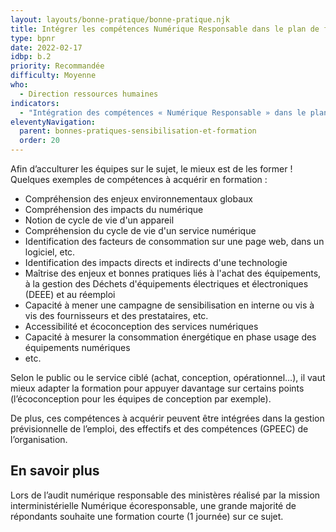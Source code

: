 ```yaml
---
layout: layouts/bonne-pratique/bonne-pratique.njk
title: Intégrer les compétences Numérique Responsable dans le plan de formation
type: bpnr
date: 2022-02-17
idbp: b.2
priority: Recommandée
difficulty: Moyenne 
who:
  - Direction ressources humaines
indicators:
  - "Intégration des compétences « Numérique Responsable » dans le plan de formation : oui/non"
eleventyNavigation:
  parent: bonnes-pratiques-sensibilisation-et-formation
  order: 20
---
```


Afin d’acculturer les équipes sur le sujet, le mieux est de les former ! Quelques exemples de compétences à acquérir en formation : 

* Compréhension des enjeux environnementaux globaux
* Compréhension des impacts du numérique 
* Notion de cycle de vie d'un appareil
* Compréhension du cycle de vie d'un service numérique
* Identification des facteurs de consommation sur une page web, dans un logiciel, etc.
* Identification des impacts directs et indirects d'une technologie
* Maîtrise des enjeux et bonnes pratiques liés à l'achat des équipements, à la gestion des Déchets d'équipements électriques et électroniques (DEEE) et au réemploi
* Capacité à mener une campagne de sensibilisation en interne ou vis à vis des fournisseurs et des prestataires, etc.
* Accessibilité et écoconception des services numériques
* Capacité à mesurer la consommation énergétique en phase usage des équipements numériques
* etc.

Selon le public ou le service ciblé (achat, conception, opérationnel…), il vaut mieux adapter la formation pour appuyer davantage sur certains points (l’écoconception pour les équipes de conception par exemple).

De plus, ces compétences à acquérir peuvent être intégrées dans la gestion prévisionnelle de l’emploi, des effectifs et des compétences (GPEEC) de l’organisation.

## En savoir plus
Lors de l’audit numérique responsable des ministères réalisé par la mission interministérielle Numérique écoresponsable, une grande majorité de répondants souhaite une formation courte (1 journée) sur ce sujet.


